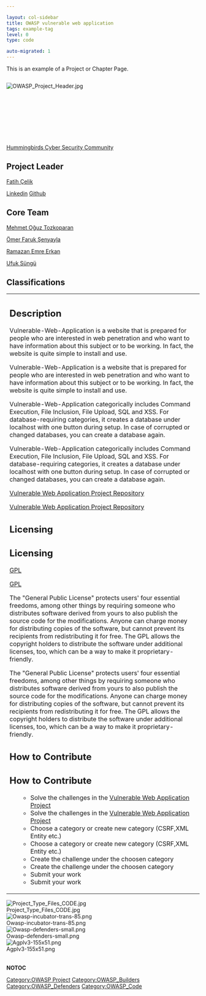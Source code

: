 ```yaml
---

layout: col-sidebar
title: OWASP vulnerable web application
tags: example-tag
level: 0
type: code

auto-migrated: 1
---
```


This is an example of a Project or Chapter Page.
<div style="width:100%;height:160px;border:0,margin:0;overflow: hidden;">

![OWASP_Project_Header.jpg](OWASP_Project_Header.jpg
"OWASP_Project_Header.jpg")

</div>

<table>
<tbody>
<tr class="odd">
<td><h2 id="description">Description</h2>
<p>Vulnerable-Web-Application is a website that is prepared for people who are interested in web penetration and who want to have information about this subject or to be working. In fact, the website is quite simple to install and use.</p>
<p>Vulnerable-Web-Application is a website that is prepared for people who are interested in web penetration and who want to have information about this subject or to be working. In fact, the website is quite simple to install and use.</p>
<p>Vulnerable-Web-Application categorically includes Command Execution, File Inclusion, File Upload, SQL and XSS. For database-requiring categories, it creates a database under localhost with one button during setup. In case of corrupted or changed databases, you can create a database again.</p>
<p>Vulnerable-Web-Application categorically includes Command Execution, File Inclusion, File Upload, SQL and XSS. For database-requiring categories, it creates a database under localhost with one button during setup. In case of corrupted or changed databases, you can create a database again.</p>
<p><a href="https://github.com/OWASP/Vulnerable-Web-Application">Vulnerable Web Application Project Repository</a></p>
<p><a href="https://github.com/OWASP/Vulnerable-Web-Application">Vulnerable Web Application Project Repository</a></p>
<h2 id="licensing">Licensing</h2>
<h2 id="licensing">Licensing</h2>
<p><a href="https://www.gnu.org/licenses/gpl-3.0.html">GPL</a></p>
<p><a href="https://www.gnu.org/licenses/gpl-3.0.html">GPL</a></p>
<p>The "General Public License" protects users' four essential freedoms, among other things by requiring someone who distributes software derived from yours to also publish the source code for the modifications. Anyone can charge money for distributing copies of the software, but cannot prevent its recipients from redistributing it for free. The GPL allows the copyright holders to distribute the software under additional licenses, too, which can be a way to make it proprietary-friendly.</p>
<p>The "General Public License" protects users' four essential freedoms, among other things by requiring someone who distributes software derived from yours to also publish the source code for the modifications. Anyone can charge money for distributing copies of the software, but cannot prevent its recipients from redistributing it for free. The GPL allows the copyright holders to distribute the software under additional licenses, too, which can be a way to make it proprietary-friendly.</p>
<h2 id="how_to_contribute">How to Contribute</h2>
<h2 id="how_to_contribute">How to Contribute</h2>
<ul>
<ul>
<li>Solve the challenges in the <a href="https://github.com/OWASP/Vulnerable-Web-Application">Vulnerable Web Application Project</a></li>
<li>Solve the challenges in the <a href="https://github.com/OWASP/Vulnerable-Web-Application">Vulnerable Web Application Project</a></li>
<li>Choose a category or create new category (CSRF,XML Entity etc.)</li>
<li>Choose a category or create new category (CSRF,XML Entity etc.)</li>
<li>Create the challenge under the choosen category</li>
<li>Create the challenge under the choosen category</li>
<li>Submit your work</li>
<li>Submit your work</li>
</ul></td>
</ul></td>
<p><a href="https://github.com/hummingbirdscyber/">Hummingbirds Cyber Security Community</a></p>
<h2 id="project_leader">Project Leader</h2>
<p><a href="mailto:fcelik.ft@gmail.com">Fatih Çelik</a></p>
<p><a href="https://www.linkedin.com/in/fatih-%C3%A7elik-475560150/">Linkedin</a> <a href="https://github.com/fatihhcelik">Github</a></p>
<h2 id="core_team">Core Team</h2>
<p><a href="https://github.com/OguzTozkoparan">Mehmet Oğuz Tozkoparan</a></p>
<p><a href="https://github.com/ofsenyayla">Ömer Faruk Şenyayla</a></p>
<p><a href="https://github.com/RamazanEmreErkan">Ramazan Emre Erkan</a></p>
<p><a href="https://github.com/ufuksungu">Ufuk Süngü</a></p>
<h2 id="classifications">Classifications</h2>
<table>
<tbody>
<tr class="odd">
<img src="Project_Type_Files_CODE.jpg" title="Project_Type_Files_CODE.jpg" alt="Project_Type_Files_CODE.jpg" /><figcaption>Project_Type_Files_CODE.jpg</figcaption>
</figure></td>
</tr>
<tr class="even">
<img src="Owasp-incubator-trans-85.png" title="Owasp-incubator-trans-85.png" alt="Owasp-incubator-trans-85.png" /><figcaption>Owasp-incubator-trans-85.png</figcaption>
</figure></td>
</tr>
<tr class="odd">
<img src="Owasp-defenders-small.png" title="Owasp-defenders-small.png" alt="Owasp-defenders-small.png" /><figcaption>Owasp-defenders-small.png</figcaption>
</figure></td>
</tr>
<tr class="even">
<img src="Agplv3-155x51.png" title="Agplv3-155x51.png" alt="Agplv3-155x51.png" /><figcaption>Agplv3-155x51.png</figcaption>
</figure></td>
</tr>
</tbody>
</table></td>
</tr>
</tbody>
</table>

__NOTOC__ <headertabs />

[Category:OWASP Project](Category:OWASP_Project "wikilink")
[Category:OWASP_Builders](Category:OWASP_Builders "wikilink")
[Category:OWASP_Defenders](Category:OWASP_Defenders "wikilink")
[Category:OWASP_Code](Category:OWASP_Code "wikilink")
